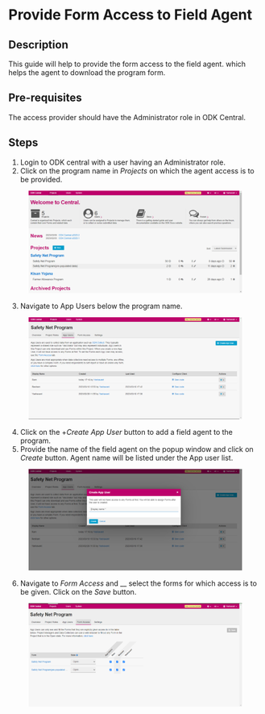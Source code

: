 # Provide Form Access to Field Agent

## Description

This guide will help to provide the form access to the field agent. which helps the agent to download the program form.

## Pre-requisites

The access provider should have the Administrator role in ODK Central.

## Steps

1. Login to ODK central with a user having an Administrator role.
2. Click on the program name in _Projects_ on which the agent access is to be provided.

<figure><img src="../../../.gitbook/assets/odk-central.png" alt=""><figcaption></figcaption></figure>

3. Navigate to App Users below the program name.

<figure><img src="../../../.gitbook/assets/odk-app-users.png" alt=""><figcaption></figcaption></figure>

4. Click on the +_Create App User_ button to add a field agent to the program.
5. Provide the name of the field agent on the popup window and click on _Create_ button. Agent name will be listed under the App user list.

<figure><img src="../../../.gitbook/assets/create-app-user.png" alt=""><figcaption></figcaption></figure>

6. Navigate to _Form Access_ and __ select the forms for which access is to be given. Click on the _Save_ button.

<figure><img src="../../../.gitbook/assets/form-access.png" alt=""><figcaption></figcaption></figure>
